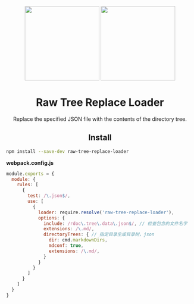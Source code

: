 
<div align="center">
  <img width="200" height="200"
    src="https://cdn3.iconfinder.com/data/icons/lexter-flat-colorfull-file-formats/56/raw-256.png">
  <a href="https://github.com/webpack/webpack">
    <img width="200" height="200"
      src="https://webpack.js.org/assets/icon-square-big.svg">
  </a>
  <h1>Raw Tree Replace Loader</h1>
  <p>Replace the specified JSON file with the contents of the directory tree.</p>
</div>

<h2 align="center">Install</h2>

```bash
npm install --save-dev raw-tree-replace-loader
```

**webpack.config.js**

```js
module.exports = {
  module: {
    rules: [
      {
        test: /\.json$/,
        use: [
          {
            loader: require.resolve('raw-tree-replace-loader'),
            options: {
              include: /rdoc\.tree\.data\.json$/, // 检查包含的文件名字
              extensions: /\.md/,
              directoryTrees: { // 指定目录生成目录树，json
                dir: cmd.markdownDirs,
                mdconf: true,
                extensions: /\.md/,
              }
            }
          }
        ]
      }
    ]
  }
}
```